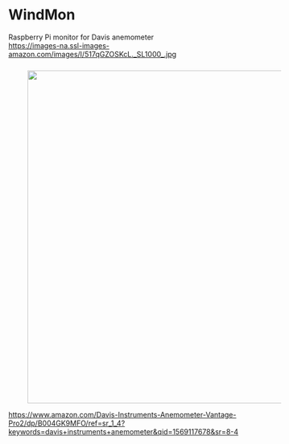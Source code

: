 # WindMon
Raspberry Pi monitor for Davis anemometer  
https://images-na.ssl-images-amazon.com/images/I/517qGZOSKcL._SL1000_.jpg

<img src="https://images-na.ssl-images-amazon.com/images/I/517qGZOSKcL._SL1000_.jpg" class="fullscreen" style="margin-top: 10px; margin-left: 37.5px; height: 662px; width: 682px;">

https://www.amazon.com/Davis-Instruments-Anemometer-Vantage-Pro2/dp/B004GK9MFO/ref=sr_1_4?keywords=davis+instruments+anemometer&qid=1569117678&sr=8-4

